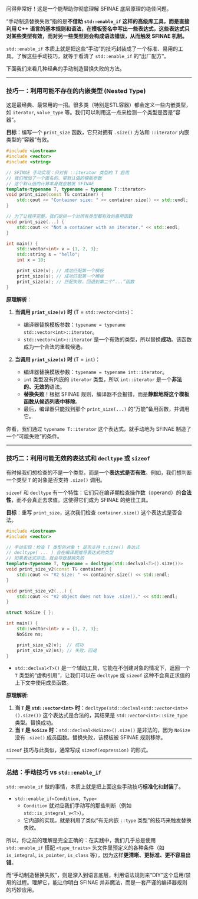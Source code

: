 问得非常好！这是一个能帮助你彻底理解 SFINAE 底层原理的绝佳问题。

“手动制造替换失败”指的是**不借助 `std::enable_if` 这样的高级库工具，而是直接利用 C++ 语言的基本规则和语法，在模板签名中写出一些表达式，这些表达式只对某些类型有效，而对另一些类型则会构成语法错误，从而触发 SFINAE 机制。**

`std::enable_if` 本质上就是把这些“手动”的技巧封装成了一个标准、易用的工具。了解这些手动技巧，就等于看清了 `std::enable_if` 的“出厂配方”。

下面我们来看几种经典的手动制造替换失败的方法。

-----

### 技巧一：利用可能不存在的内嵌类型 (Nested Type)

这是最经典、最常用的一招。很多类（特别是STL容器）都会定义一些内嵌类型，如 `iterator`, `value_type` 等。我们可以利用这一点来检测一个类型是否是“容器”。

**目标**：编写一个 `print_size` 函数，它只对拥有 `.size()` 方法和 `::iterator` 内嵌类型的“容器”有效。

```cpp
#include <iostream>
#include <vector>
#include <string>

// SFINAE 手动实现：只对有 ::iterator 类型的 T 启用
// 我们增加了一个匿名的、带默认值的模板参数
// 这个默认值的计算本身就会触发 SFINAE
template<typename T, typename = typename T::iterator>
void print_size(const T& container) {
    std::cout << "Container size: " << container.size() << std::endl;
}

// 为了让程序完整，我们提供一个对所有类型都有效的备用函数
void print_size(...) {
    std::cout << "Not a container with an iterator." << std::endl;
}

int main() {
    std::vector<int> v = {1, 2, 3};
    std::string s = "hello";
    int x = 10;

    print_size(v); // 成功匹配第一个模板
    print_size(s); // 成功匹配第一个模板
    print_size(x); // 匹配失败，回退到第二个“...”函数
}
```

**原理解析**：

1.  **当调用 `print_size(v)` 时** (T = `std::vector<int>`)：

      * 编译器替换模板参数：`typename = typename std::vector<int>::iterator`。
      * `std::vector<int>::iterator` 是一个有效的类型，所以替换**成功**。该函数成为一个合法的重载候选。

2.  **当调用 `print_size(x)` 时** (T = `int`)：

      * 编译器替换模板参数：`typename = typename int::iterator`。
      * `int` 类型没有内嵌的 `iterator` 类型，所以 `int::iterator` 是一个**非法的、无效的**语法。
      * **替换失败**！根据 SFINAE 规则，编译器不会报错，而是**静默地将这个模板函数从候选列表中移除**。
      * 最后，编译器只能找到那个 `print_size(...)` 的“万能”备用函数，并调用它。

你看，我们通过 `typename T::iterator` 这个表达式，就手动地为 SFINAE 制造了一个“可能失败”的条件。

-----

### 技巧二：利用可能无效的表达式和 `decltype` 或 `sizeof`

有时候我们想检查的不是一个类型，而是一个**表达式是否有效**。例如，我们想判断一个类型 `T` 的对象是否支持 `.size()` 调用。

`sizeof` 和 `decltype` 有一个特性：它们只在编译期检查操作数（operand）的**合法性**，而不会真正去求值。这使得它们成为 SFINAE 的绝佳工具。

**目标**：重写 `print_size`，这次我们检查 `container.size()` 这个表达式是否合法。

```cpp
#include <iostream>
#include <vector>

// 手动实现：检查 T 类型的对象 t 是否支持 t.size() 表达式
// decltype( ... ) 会在编译期推导表达式的类型
// 如果表达式非法，就会导致替换失败
template<typename T, typename = decltype(std::declval<T>().size())>
void print_size_v2(const T& container) {
    std::cout << "V2 Size: " << container.size() << std::endl;
}

void print_size_v2(...) {
    std::cout << "V2 object does not have .size()." << std::endl;
}

struct NoSize { };

int main() {
    std::vector<int> v = {1, 2, 3};
    NoSize ns;

    print_size_v2(v);  // 成功
    print_size_v2(ns); // 失败，回退
}
```

  * `std::declval<T>()` 是一个辅助工具，它能在不创建对象的情况下，返回一个 `T` 类型的“虚构引用”，让我们可以在 `decltype` 或 `sizeof` 这种不会真正求值的上下文中使用成员函数。

**原理解析**:

1.  **当 `T` 是 `std::vector<int>` 时**：`decltype(std::declval<std::vector<int>>().size())` 这个表达式是合法的，其结果是 `std::vector<int>::size_type` 类型。替换成功。
2.  **当 `T` 是 `NoSize` 时**：`std::declval<NoSize>().size()` 是非法的，因为 `NoSize` 没有 `.size()` 成员函数。替换失败，该模板被 SFINAE 规则移除。

`sizeof` 技巧与此类似，通常写成 `sizeof(expression)` 的形式。

-----

### 总结：手动技巧 vs `std::enable_if`

`std::enable_if` 做的事情，本质上就是把上面这些手动技巧**标准化**和**封装**了。

  * `std::enable_if<Condition, Type>`
      * `Condition` 就对应我们手动写的那些判断（例如 `std::is_integral_v<T>`）。
      * 它内部的实现，就是利用了类似“有无内嵌 `::type` 类型”的技巧来触发替换失败。

所以，你之前的理解是完全正确的：在实践中，我们几乎总是使用 `std::enable_if` 搭配 `<type_traits>` 头文件里预定义的各种条件（如 `is_integral`, `is_pointer`, `is_class` 等），因为这样**更清晰、更标准、更不容易出错**。

而“手动制造替换失败”，则是深入到语言底层，利用语法规则来“DIY”这个启用/禁用的过程。理解它，能让你明白 SFINAE 并非魔法，而是一套严谨的编译器规则的巧妙应用。